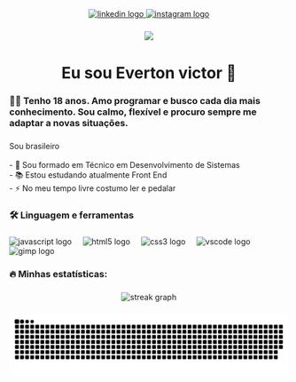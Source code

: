 <div align="center">
 <img height="150" <a href="https://media.giphy.com/media/v1.Y2lkPTc5MGI3NjExcHI4cHY0OGVoNG1rem1ndDB5ZGtzMzdzMmN4OGxlMnV4OHAyejVyMSZlcD12MV9pbnRlcm5hbF9naWZfYnlfaWQmY3Q9cw/LSL5oY5sdt75zm8uk6/giphy.gif">
</div>

###

<div align="center">
  <a href="https://www.linkedin.com/in/everton-v-b22579278/" target="_blank">
    <img src="https://img.shields.io/static/v1?message=LinkedIn&logo=linkedin&label=&color=0077B5&logoColor=white&labelColor=&style=for-the-badge" height="25" alt="linkedin logo"  />
  </a>
  <a href="https://www.instagram.com/evertonandrade._/" target="_blank">
    <img src="https://img.shields.io/static/v1?message=Instagram&logo=instagram&label=&color=E4405F&logoColor=white&labelColor=&style=for-the-badge" height="25" alt="instagram logo"  />
  </a>
</div>

###

<div align="center">
  <img src="https://visitor-badge.laobi.icu/badge?page_id=EvertonBr16.EvertonBr16&"  />
</div>

###

<h1 align="center">Eu sou Everton victor 👋</h1>

###

<h3 align="left">👩‍💻  Tenho 18 anos. Amo programar e busco cada dia mais conhecimento. Sou calmo, flexível e procuro sempre me adaptar a novas situações.</h3>

###

<p align="left">Sou brasileiro<br><br>- 🔭 Sou formado em Técnico em Desenvolvimento de Sistemas<br>- 📚 Estou estudando atualmente Front End<br>- ⚡ No meu tempo livre costumo ler e pedalar</p>

###

<h3 align="left">🛠 Linguagem e ferramentas</h3>

###

<div align="left">
  <img src="https://cdn.jsdelivr.net/gh/devicons/devicon/icons/javascript/javascript-original.svg" height="40" alt="javascript logo"  />
  <img width="12" />
  <img src="https://cdn.jsdelivr.net/gh/devicons/devicon/icons/html5/html5-original.svg" height="40" alt="html5 logo"  />
  <img width="12" />
  <img src="https://cdn.jsdelivr.net/gh/devicons/devicon/icons/css3/css3-original.svg" height="40" alt="css3 logo"  />
  <img width="12" />
  <img src="https://cdn.jsdelivr.net/gh/devicons/devicon/icons/vscode/vscode-original.svg" height="40" alt="vscode logo"  />
  <img width="12" />
  <img src="https://cdn.jsdelivr.net/gh/devicons/devicon/icons/gimp/gimp-original.svg" height="40" alt="gimp logo"  />
</div>

###

<h3 align="left">🔥   Minhas estatísticas:</h3>

###

<div align="center">
  <img src="https://streak-stats.demolab.com?user=EvertonBr16&locale=en&mode=daily&theme=dark&hide_border=false&border_radius=5&order=3" height="220" alt="streak graph"  />
</div>

###

<img src="https://raw.githubusercontent.com/EvertonBr16/EvertonBr16/output/snake.svg" alt="Snake animation" />

###

